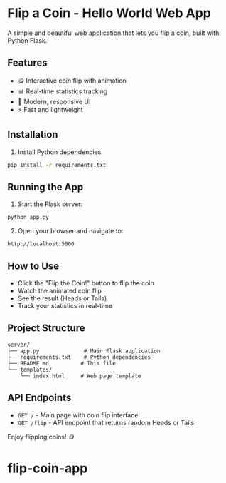 # Flip a Coin - Hello World Web App

A simple and beautiful web application that lets you flip a coin, built with Python Flask.

## Features

- 🪙 Interactive coin flip with animation
- 📊 Real-time statistics tracking
- 🎨 Modern, responsive UI
- ⚡ Fast and lightweight

## Installation

1. Install Python dependencies:
```bash
pip install -r requirements.txt
```

## Running the App

1. Start the Flask server:
```bash
python app.py
```

2. Open your browser and navigate to:
```
http://localhost:5000
```

## How to Use

- Click the "Flip the Coin!" button to flip the coin
- Watch the animated coin flip
- See the result (Heads or Tails)
- Track your statistics in real-time

## Project Structure

```
server/
├── app.py              # Main Flask application
├── requirements.txt    # Python dependencies
├── README.md          # This file
└── templates/
    └── index.html     # Web page template
```

## API Endpoints

- `GET /` - Main page with coin flip interface
- `GET /flip` - API endpoint that returns random Heads or Tails

Enjoy flipping coins! 🪙
# flip-coin-app
